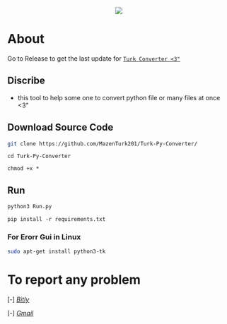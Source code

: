 <p align="center">
<img src="https://i.postimg.cc/3J6Ngk7C/Turk.png">
</p>

# About

Go to Release to get the last update for [`Turk Converter <3"`](https://github.com/MazenTurk201/Turk-Py-Converter/releases)


<!-- My friend, I am not responsible for any misuse of the tool or abuse, and this is illegal. The goal of the tool is Android penetration testing for beginners in the field of "Pentration Testing". Thank you. -->


## Discribe

 * this tool to help some one to convert python file or many files at once <3"


## Download Source Code
 ```bash
 git clone https://github.com/MazenTurk201/Turk-Py-Converter/
 ```
 ```
 cd Turk-Py-Converter
 ```
 ```
 chmod +x *
 ```

## Run
 ```bash
 python3 Run.py
 ```
 ```
 pip install -r requirements.txt
 ```
 ### For Erorr Gui in Linux
 ```bash
 sudo apt-get install python3-tk
 ```

 # To report any problem


 [-] [*Bitly*](https://bit.ly/m/MazenTURK)

 [-] [*Gmail*](https://mail.google.com/mail/u/0/#inbox?compose=GTvVlcSKkVTRnqhcdnCKGrmdBNQfSLQrcjrDrrhRXjGpJlNsGLRjBPKpWTHBwbfpvzphhWZzprdvh)
